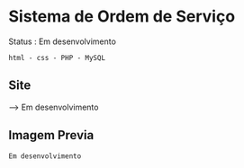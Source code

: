<h1> Sistema de Ordem de Serviço </h1>
 Status : Em desenvolvimento
 
````
html - css - PHP - MySQL

````
Site 
---
--> Em desenvolvimento

Imagem Previa 
---
    Em desenvolvimento

